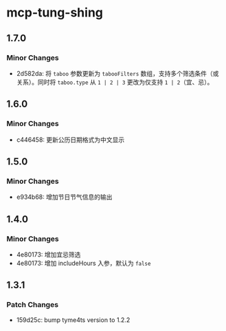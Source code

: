 # mcp-tung-shing

## 1.7.0

### Minor Changes

- 2d582da: 将 `taboo` 参数更新为 `tabooFilters` 数组，支持多个筛选条件（或关系）。同时将 `taboo.type` 从 `1 | 2 | 3` 更改为仅支持 `1 | 2`（宜、忌）。

## 1.6.0

### Minor Changes

- c446458: 更新公历日期格式为中文显示

## 1.5.0

### Minor Changes

- e934b68: 增加节日节气信息的输出

## 1.4.0

### Minor Changes

- 4e80173: 增加宜忌筛选
- 4e80173: 增加 includeHours 入参，默认为 `false`

## 1.3.1

### Patch Changes

- 159d25c: bump tyme4ts version to 1.2.2
